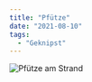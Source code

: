 ```yaml
---
title: "Pfütze"
date: "2021-08-10"
tags:
  - "Geknipst"
---
```


![Pfütze am Strand ](/images/1F88CE9E-110D-48D6-8E07-7EAC4D22E144-1024x766.jpeg)
